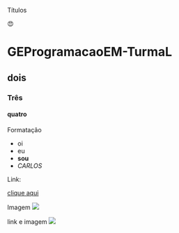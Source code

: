 Títulos
 
 :heart_eyes:
 
# GEProgramacaoEM-TurmaL
## dois
### Três
#### quatro
Formatação
- oi
- eu
- **sou**
- _CARLOS_

Link:

[clique aqui](https://classroom.google.com/u/0/c/NTMyOTU3NDkwMzMw)

Imagem
![](https://img.shields.io/badge/Gmail-D14836?style=for-the-badge&logo=gmail&logoColor=white)

link e imagem
[![](https://img.shields.io/badge/Gmail-D14836?style=for-the-badge&logo=gmail&logoColor=white)](francielle.pastori@gmail.com)

